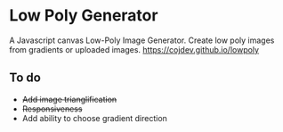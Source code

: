 # Low Poly Generator
A Javascript canvas Low-Poly Image Generator. Create low poly images from gradients or uploaded images.
https://cojdev.github.io/lowpoly

## To do
* ~~Add image trianglification~~
* ~~Responsiveness~~
* Add ability to choose gradient direction
